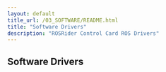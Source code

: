 ```yaml
---
layout: default
title_url: /03_SOFTWARE/README.html
title: "Software Drivers"
description: "ROSRider Control Card ROS Drivers"
---
```


## Software Drivers
